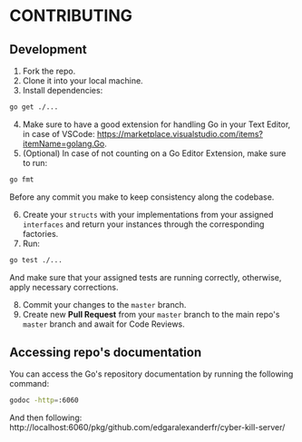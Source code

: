 # CONTRIBUTING

## Development

1. Fork the repo.
2. Clone it into your local machine.
3. Install dependencies:

```bash
go get ./...
```

4. Make sure to have a good extension for handling Go in your Text Editor, in case of VSCode: https://marketplace.visualstudio.com/items?itemName=golang.Go.
5. (Optional) In case of not counting on a Go Editor Extension, make sure to run:

```bash
go fmt
```

Before any commit you make to keep consistency along the codebase.

6. Create your `structs` with your implementations from your assigned `interfaces` and return your instances through the corresponding factories.
7. Run:

```bash
go test ./...
```

And make sure that your assigned tests are running correctly, otherwise, apply necessary corrections.

8. Commit your changes to the `master` branch.
9. Create new **Pull Request** from your `master` branch to the main repo's `master` branch and await for Code Reviews.

## Accessing repo's documentation

You can access the Go's repository documentation by running the following command:

```bash
godoc -http=:6060
```

And then following: http://localhost:6060/pkg/github.com/edgaralexanderfr/cyber-kill-server/